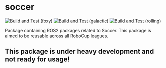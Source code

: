 # soccer

[![Build and Test (foxy)](https://github.com/ijnek/soccer/actions/workflows/build_and_test_foxy.yaml/badge.svg)](https://github.com/ijnek/soccer/actions/workflows/build_and_test_foxy.yaml)
[![Build and Test (galactic)](https://github.com/ijnek/soccer/actions/workflows/build_and_test_galactic.yaml/badge.svg)](https://github.com/ijnek/soccer/actions/workflows/build_and_test_galactic.yaml)
[![Build and Test (rolling)](https://github.com/ijnek/soccer/actions/workflows/build_and_test_rolling.yaml/badge.svg)](https://github.com/ijnek/soccer/actions/workflows/build_and_test_rolling.yaml)

Package containing ROS2 packages related to Soccer.
This package is aimed to be reusable across all RoboCup leagues.

## **This package is under heavy development and not ready for usage!**
